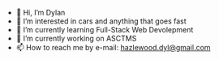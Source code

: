 - 👋 Hi, I’m Dylan
- 👀 I’m interested in cars and anything that goes fast
- 🌱 I’m currently learning Full-Stack Web Devolepment
- 💞️ I’m currently working on ASCTMS
- 📫 How to reach me by e-mail: hazlewood.dyl@gmail.com

<!---
dhuw/dhuw is a ✨ special ✨ repository because its `README.md` (this file) appears on your GitHub profile.
You can click the Preview link to take a look at your changes.
--->
